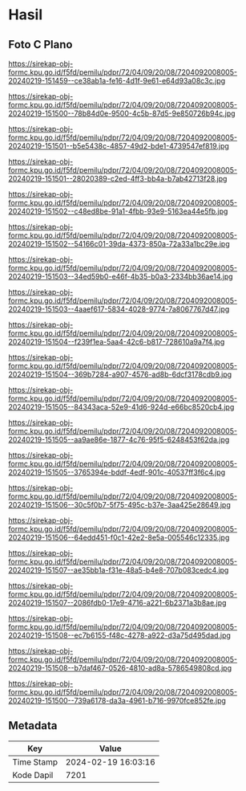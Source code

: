 # Hasil

## Foto C Plano

https://sirekap-obj-formc.kpu.go.id/f5fd/pemilu/pdpr/72/04/09/20/08/7204092008005-20240219-151459--ce38ab1a-fe16-4d1f-9e61-e64d93a08c3c.jpg

https://sirekap-obj-formc.kpu.go.id/f5fd/pemilu/pdpr/72/04/09/20/08/7204092008005-20240219-151500--78b84d0e-9500-4c5b-87d5-9e850726b94c.jpg

https://sirekap-obj-formc.kpu.go.id/f5fd/pemilu/pdpr/72/04/09/20/08/7204092008005-20240219-151501--b5e5438c-4857-49d2-bde1-4739547ef819.jpg

https://sirekap-obj-formc.kpu.go.id/f5fd/pemilu/pdpr/72/04/09/20/08/7204092008005-20240219-151501--28020389-c2ed-4ff3-bb4a-b7ab42713f28.jpg

https://sirekap-obj-formc.kpu.go.id/f5fd/pemilu/pdpr/72/04/09/20/08/7204092008005-20240219-151502--c48ed8be-91a1-4fbb-93e9-5163ea44e5fb.jpg

https://sirekap-obj-formc.kpu.go.id/f5fd/pemilu/pdpr/72/04/09/20/08/7204092008005-20240219-151502--54166c01-39da-4373-850a-72a33a1bc29e.jpg

https://sirekap-obj-formc.kpu.go.id/f5fd/pemilu/pdpr/72/04/09/20/08/7204092008005-20240219-151503--34ed59b0-e46f-4b35-b0a3-2334bb36ae14.jpg

https://sirekap-obj-formc.kpu.go.id/f5fd/pemilu/pdpr/72/04/09/20/08/7204092008005-20240219-151503--4aaef617-5834-4028-9774-7a8067767d47.jpg

https://sirekap-obj-formc.kpu.go.id/f5fd/pemilu/pdpr/72/04/09/20/08/7204092008005-20240219-151504--f239f1ea-5aa4-42c6-b817-728610a9a7f4.jpg

https://sirekap-obj-formc.kpu.go.id/f5fd/pemilu/pdpr/72/04/09/20/08/7204092008005-20240219-151504--369b7284-a907-4576-ad8b-6dcf3178cdb9.jpg

https://sirekap-obj-formc.kpu.go.id/f5fd/pemilu/pdpr/72/04/09/20/08/7204092008005-20240219-151505--84343aca-52e9-41d6-924d-e66bc8520cb4.jpg

https://sirekap-obj-formc.kpu.go.id/f5fd/pemilu/pdpr/72/04/09/20/08/7204092008005-20240219-151505--aa9ae86e-1877-4c76-95f5-6248453f62da.jpg

https://sirekap-obj-formc.kpu.go.id/f5fd/pemilu/pdpr/72/04/09/20/08/7204092008005-20240219-151505--3765394e-bddf-4edf-901c-40537ff3f6c4.jpg

https://sirekap-obj-formc.kpu.go.id/f5fd/pemilu/pdpr/72/04/09/20/08/7204092008005-20240219-151506--30c5f0b7-5f75-495c-b37e-3aa425e28649.jpg

https://sirekap-obj-formc.kpu.go.id/f5fd/pemilu/pdpr/72/04/09/20/08/7204092008005-20240219-151506--64edd451-f0c1-42e2-8e5a-005546c12335.jpg

https://sirekap-obj-formc.kpu.go.id/f5fd/pemilu/pdpr/72/04/09/20/08/7204092008005-20240219-151507--ae35bb1a-f31e-48a5-b4e8-707b083cedc4.jpg

https://sirekap-obj-formc.kpu.go.id/f5fd/pemilu/pdpr/72/04/09/20/08/7204092008005-20240219-151507--2086fdb0-17e9-4716-a221-6b2371a3b8ae.jpg

https://sirekap-obj-formc.kpu.go.id/f5fd/pemilu/pdpr/72/04/09/20/08/7204092008005-20240219-151508--ec7b6155-f48c-4278-a922-d3a75d495dad.jpg

https://sirekap-obj-formc.kpu.go.id/f5fd/pemilu/pdpr/72/04/09/20/08/7204092008005-20240219-151508--b7daf467-0526-4810-ad8a-5786549808cd.jpg

https://sirekap-obj-formc.kpu.go.id/f5fd/pemilu/pdpr/72/04/09/20/08/7204092008005-20240219-151500--739a6178-da3a-4961-b716-9970fce852fe.jpg


## Metadata

| Key        | Value               |
| ---------- | ------------------- |
| Time Stamp | 2024-02-19 16:03:16 |
| Kode Dapil | 7201                |



